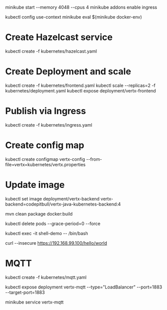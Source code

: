 minikube start --memory 4048 --cpus 4
minikube addons enable ingress

kubectl config use-context minikube
eval $(minikube docker-env)  

# Create Hazelcast service
kubectl create -f kubernetes/hazelcast.yaml

# Create Deployment and scale
kubectl create -f kubernetes/frontend.yaml
kubectl scale --replicas=2 -f kubernetes/deployment.yaml
kubectl expose deployment/vertx-frontend

# Publish via Ingress  
kubectl create -f kubernetes/ingress.yaml

# Create config map
kubectl create configmap vertx-config --from-file=vertx=kubernetes/vertx.properties

# Update image
kubectl set image deployment/vertx-backend vertx-backend=codepitbull/vertx-java-kubernetes-backend:4


mvn clean package docker:build

kubectl delete pods <pod> --grace-period=0 --force

kubectl exec -it shell-demo -- /bin/bash


curl --insecure https://192.168.99.100/hello/world


# MQTT
kubectl create -f kubernetes/mqtt.yaml

kubectl expose deployment vertx-mqtt --type="LoadBalancer" --port=1883 --target-port=1883

minikube service vertx-mqtt




